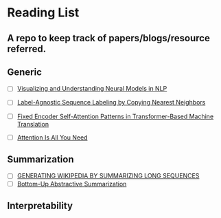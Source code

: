 # Reading List
A repo to keep track of papers/blogs/resource referred.
---

## Generic
- [ ] [Visualizing and Understanding Neural Models in NLP](https://www.aclweb.org/anthology/N16-1082.pdf)

- [ ] [Label-Agnostic Sequence Labeling by Copying Nearest Neighbors](https://arxiv.org/pdf/1906.04225.pdf)

- [ ] [Fixed Encoder Self-Attention Patterns in Transformer-Based Machine Translation](https://arxiv.org/pdf/2002.10260.pdf)

- [ ] [Attention Is All You Need](https://arxiv.org/pdf/1706.03762.pdf)

## Summarization
- [ ] [GENERATING WIKIPEDIA BY SUMMARIZING LONG SEQUENCES](https://arxiv.org/pdf/1801.10198.pdf)
- [ ] [Bottom-Up Abstractive Summarization](https://arxiv.org/pdf/1808.10792.pdf)

## Interpretability



